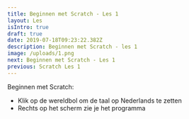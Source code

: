 ```yaml
---
title: Beginnen met Scratch - Les 1
layout: Les
isIntro: true
draft: true
date: 2019-07-18T09:23:22.382Z
description: Beginnen met Scratch - les 1
image: /uploads/1.png
next: Beginnen met Scratch - Les 1
previous: Scratch Les 1
---
```

Beginnen met Scratch:

* Klik op de wereldbol om de taal op Nederlands te zetten
* Rechts op het scherm zie je het programma
